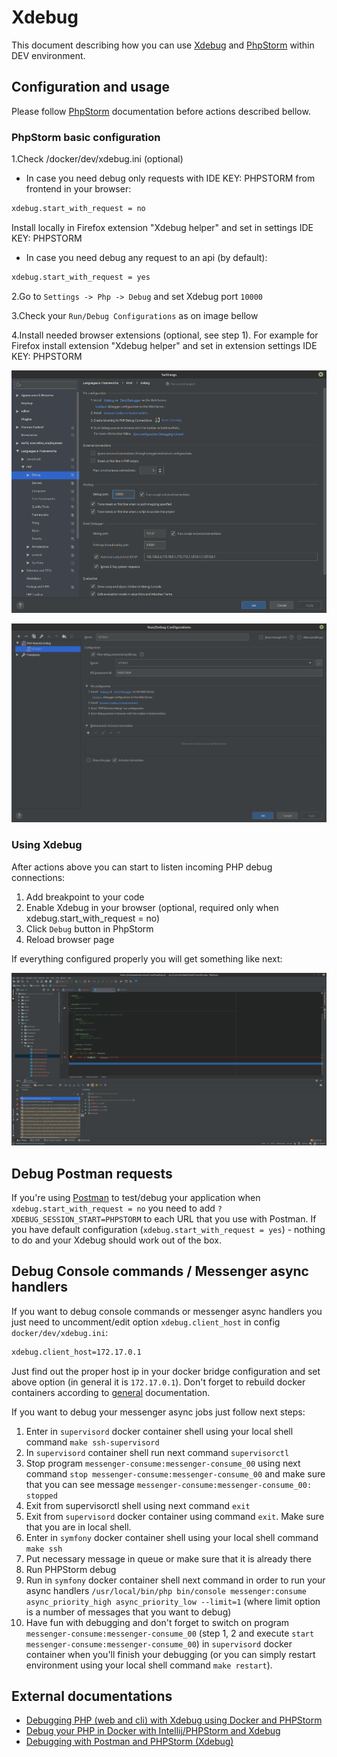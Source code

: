 # Xdebug
This document describing how you can use [Xdebug](https://xdebug.org/) and [PhpStorm](https://www.jetbrains.com/phpstorm/) within DEV environment.

## Configuration and usage
Please follow [PhpStorm](phpstorm.md) documentation before actions described bellow.

### PhpStorm basic configuration
1.Check /docker/dev/xdebug.ini (optional)

- In case you need debug only requests with IDE KEY: PHPSTORM from frontend in your browser:
```bash
xdebug.start_with_request = no
```
Install locally in Firefox extension "Xdebug helper" and set in settings IDE KEY: PHPSTORM

- In case you need debug any request to an api (by default):
```bash
xdebug.start_with_request = yes
```

2.Go to `Settings -> Php -> Debug` and set Xdebug port `10000`

3.Check your `Run/Debug Configurations` as on image bellow

4.Install needed browser extensions (optional, see step 1). For example for Firefox install extension "Xdebug helper" and set in extension settings IDE KEY: PHPSTORM

![Basic configuration](images/xdebug_01.png)

![Basic configuration](images/phpstorm_05.png)

### Using Xdebug
After actions above you can start to listen incoming PHP debug connections:

1. Add breakpoint to your code
2. Enable Xdebug in your browser (optional, required only when xdebug.start_with_request = no)
3. Click `Debug` button in PhpStorm
4. Reload browser page

If everything configured properly you will get something like next:

![Using Xdebug](images/xdebug_02.png)

## Debug Postman requests
If you're using [Postman](https://www.getpostman.com/) to test/debug your application when `xdebug.start_with_request = no` you need to add `?XDEBUG_SESSION_START=PHPSTORM` to each URL
that you use with Postman. If you have default configuration (`xdebug.start_with_request = yes`) - nothing to do and your Xdebug should work out of the box.

## Debug Console commands / Messenger async handlers
If you want to debug console commands or messenger async handlers you just need to uncomment/edit option `xdebug.client_host` in config `docker/dev/xdebug.ini`:
```bash
xdebug.client_host=172.17.0.1
```
Just find out the proper host ip in your docker bridge configuration and set above option (in general it is `172.17.0.1`).
Don't forget to rebuild docker containers according to [general](../readme.md) documentation.

If you want to debug your messenger async jobs just follow next steps:

1. Enter in `supervisord` docker container shell using your local shell command `make ssh-supervisord`
2. In `supervisord` container shell run next command `supervisorctl`
3. Stop program `messenger-consume:messenger-consume_00` using next command `stop messenger-consume:messenger-consume_00` and make sure that you can see message `messenger-consume:messenger-consume_00: stopped`
4. Exit from supervisorctl shell using next command `exit`
5. Exit from `supervisord` docker container using command `exit`. Make sure that you are in local shell.
6. Enter in `symfony` docker container shell using your local shell command `make ssh`
7. Put necessary message in queue or make sure that it is already there
8. Run PHPStorm debug
9. Run in `symfony` docker container shell next command in order to run your async handlers `/usr/local/bin/php bin/console messenger:consume async_priority_high async_priority_low --limit=1` (where limit option is a number of messages that you want to debug)
10. Have fun with debugging and don't forget to switch on program `messenger-consume:messenger-consume_00` (step 1, 2 and execute `start messenger-consume:messenger-consume_00`) in `supervisord` docker container when you'll finish your debugging (or you can simply restart environment using your local shell command `make restart`).

## External documentations
* [Debugging PHP (web and cli) with Xdebug using Docker and PHPStorm](https://thecodingmachine.io/configuring-xdebug-phpstorm-docker)
* [Debug your PHP in Docker with Intellij/PHPStorm and Xdebug](https://gist.github.com/jehaby/61a89b15571b4bceee2417106e80240d)
* [Debugging with Postman and PHPStorm (Xdebug)](https://www.thinkbean.com/drupal-development-blog/debugging-postman-and-phpstorm-xdebug)
